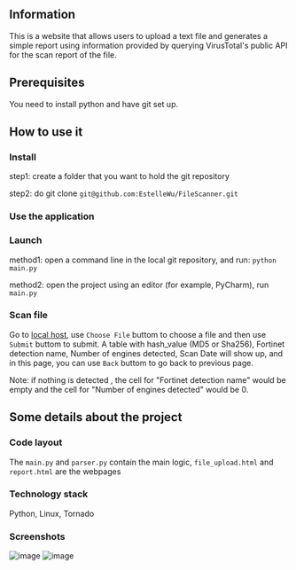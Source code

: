 ## Information
This is a website that allows users to upload a text file and generates a simple report using
information provided by querying VirusTotal's public API for the scan report of the file.




## Prerequisites
You need to install python and have git set up.




## How to use it
### Install
step1: create a folder that you want to hold the git repository

step2: do git clone
       ``git@github.com:EstelleWu/FileScanner.git``



### Use the application
### Launch
method1: open a command line in the local git repository, and run:
         ``python main.py``

method2: open the project using an editor (for example, PyCharm), run ``main.py``         


### Scan file
Go to [local host](http://localhost:8888/), use ``Choose File`` buttom to choose a file and then use ``Submit`` buttom to submit.
A table with hash_value (MD5 or Sha256), Fortinet detection name, Number of engines detected, Scan Date will show up, and in this page,
you can use ``Back`` buttom to go back to previous page.

Note: if nothing is detected , the cell for "Fortinet detection name" would be empty and the cell for "Number of engines detected" would be 0.




## Some details about the project
### Code layout
The ``main.py`` and ``parser.py`` contain the main logic, ``file_upload.html`` and ``report.html`` are the webpages



### Technology stack    
Python, Linux, Tornado
    


### Screenshots
![image](https://gitlab.com/estelle_wu/fortinet_test/uploads/6c9d644807e0e9cb1c9c654224f8220e/upload_page.jpg)
![image](https://gitlab.com/estelle_wu/fortinet_test/uploads/71c587dbabd03907bb99385d0a4c9449/report_page.jpg)



